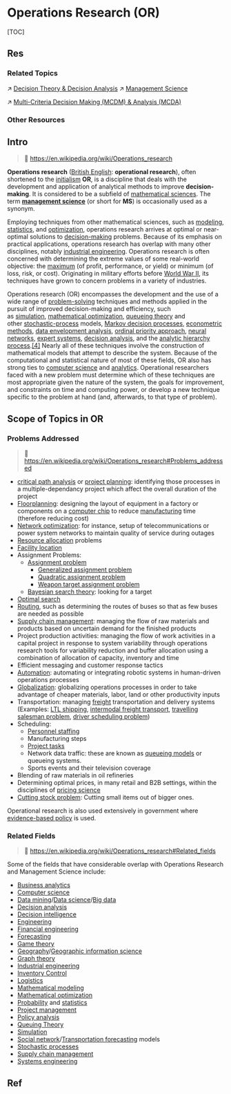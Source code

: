 # Operations Research (OR)

[TOC]



## Res
### Related Topics
↗ [Decision Theory & Decision Analysis](../../../Other%20Networks%20of%20Knowledge/Human%20Development%20&%20Social%20Science/Decision%20Theory%20&%20Decision%20Analysis/Decision%20Theory%20&%20Decision%20Analysis.md)
↗ [Management Science](../../../Other%20Networks%20of%20Knowledge/Human%20Development%20&%20Social%20Science/Management%20Science/Management%20Science.md)

↗ [Multi-Criteria Decision Making (MCDM) & Analysis (MCDA)](../../../Other%20Networks%20of%20Knowledge/Human%20Development%20&%20Social%20Science/Decision%20Theory%20&%20Decision%20Analysis/Multi-Criteria%20Decision%20Making%20(MCDM)%20&%20Analysis%20(MCDA)/Multi-Criteria%20Decision%20Making%20(MCDM)%20&%20Analysis%20(MCDA).md)


### Other Resources
[🎬 最优化理论与方法]: https://space.bilibili.com/507629580/channel/seriesdetail?sid=1880592



## Intro
> 🔗 https://en.wikipedia.org/wiki/Operations_research

**Operations research** ([British English](https://en.wikipedia.org/wiki/British_English_language): **operational research**), often shortened to the [initialism](https://en.wikipedia.org/wiki/Initialism) **OR**, is a discipline that deals with the development and application of analytical methods to improve **decision-making**. It is considered to be a subfield of [mathematical sciences](https://en.wikipedia.org/wiki/Mathematical_sciences). The term [**management science**](https://en.wikipedia.org/wiki/Management_science) (or short for **MS**) is occasionally used as a synonym.

Employing techniques from other mathematical sciences, such as [modeling](https://en.wikipedia.org/wiki/Mathematical_model), [statistics](https://en.wikipedia.org/wiki/Statistics), and [optimization](https://en.wikipedia.org/wiki/Mathematical_optimization), operations research arrives at optimal or near-optimal solutions to [decision-making](https://en.wikipedia.org/wiki/Decision-making) problems. Because of its emphasis on practical applications, operations research has overlap with many other disciplines, notably [industrial engineering](https://en.wikipedia.org/wiki/Industrial_engineering). Operations research is often concerned with determining the extreme values of some real-world objective: the [maximum](https://en.wikipedia.org/wiki/Maxima_and_minima) (of profit, performance, or yield) or minimum (of loss, risk, or cost). Originating in military efforts before [World War II](https://en.wikipedia.org/wiki/World_War_II), its techniques have grown to concern problems in a variety of industries.

Operations research (OR) encompasses the development and the use of a wide range of [problem-solving](https://en.wikipedia.org/wiki/Problem_solving "Problem solving") techniques and methods applied in the pursuit of improved decision-making and efficiency, such as [simulation](https://en.wikipedia.org/wiki/Simulation "Simulation"), [mathematical optimization](https://en.wikipedia.org/wiki/Mathematical_optimization "Mathematical optimization"), [queueing theory](https://en.wikipedia.org/wiki/Queueing_theory "Queueing theory") and other [stochastic-process](https://en.wikipedia.org/wiki/Stochastic_process "Stochastic process") models, [Markov decision processes](https://en.wikipedia.org/wiki/Markov_Decision_Process "Markov Decision Process"), [econometric methods](https://en.wikipedia.org/wiki/Econometrics "Econometrics"), [data envelopment analysis](https://en.wikipedia.org/wiki/Data_envelopment_analysis "Data envelopment analysis"), [ordinal priority approach](https://en.wikipedia.org/wiki/Ordinal_Priority_Approach "Ordinal Priority Approach"), [neural networks](https://en.wikipedia.org/wiki/Artificial_neural_network "Artificial neural network"), [expert systems](https://en.wikipedia.org/wiki/Expert_System "Expert System"), [decision analysis](https://en.wikipedia.org/wiki/Decision_analysis "Decision analysis"), and the [analytic hierarchy process](https://en.wikipedia.org/wiki/Analytic_hierarchy_process "Analytic hierarchy process").[[4]](https://en.wikipedia.org/wiki/Operations_research#cite_note-4) Nearly all of these techniques involve the construction of mathematical models that attempt to describe the system. Because of the computational and statistical nature of most of these fields, OR also has strong ties to [computer science](https://en.wikipedia.org/wiki/Computer_science "Computer science") and [analytics](https://en.wikipedia.org/wiki/Analytics "Analytics"). Operational researchers faced with a new problem must determine which of these techniques are most appropriate given the nature of the system, the goals for improvement, and constraints on time and computing power, or develop a new technique specific to the problem at hand (and, afterwards, to that type of problem).



## Scope of Topics in OR
### Problems Addressed
> 🔗 https://en.wikipedia.org/wiki/Operations_research#Problems_addressed

- [critical path analysis](https://en.wikipedia.org/wiki/Critical_path_analysis) or [project planning](https://en.wikipedia.org/wiki/Project_planning): identifying those processes in a multiple-dependancy project which affect the overall duration of the project
- [Floorplanning](https://en.wikipedia.org/wiki/Floorplanning): designing the layout of equipment in a factory or components on a [computer chip](https://en.wikipedia.org/wiki/Computer_chip) to reduce [manufacturing](https://en.wikipedia.org/wiki/Manufacturing) time (therefore reducing cost)
- [Network optimization](https://en.wikipedia.org/wiki/Telecommunications_network): for instance, setup of telecommunications or power system networks to maintain quality of service during outages
- [Resource allocation](https://en.wikipedia.org/wiki/Resource_allocation) problems
- [Facility location](https://en.wikipedia.org/wiki/Facility_location_(optimization_problem))
- Assignment Problems:
	- [Assignment problem](https://en.wikipedia.org/wiki/Assignment_problem)
	  - [Generalized assignment problem](https://en.wikipedia.org/wiki/Generalized_assignment_problem)
	  - [Quadratic assignment problem](https://en.wikipedia.org/wiki/Quadratic_assignment_problem)
	  - [Weapon target assignment problem](https://en.wikipedia.org/wiki/Weapon_target_assignment_problem)
	- [Bayesian search theory](https://en.wikipedia.org/wiki/Bayesian_search_theory): looking for a target
- [Optimal search](https://en.wikipedia.org/wiki/Search_theory)
- [Routing](https://en.wikipedia.org/wiki/Routing), such as determining the routes of buses so that as few buses are needed as possible
- [Supply chain management](https://en.wikipedia.org/wiki/Supply_chain_management): managing the flow of raw materials and products based on uncertain demand for the finished products
- Project production activities: managing the flow of work activities in a capital project in response to system variability through operations research tools for variability reduction and buffer allocation using a combination of allocation of capacity, inventory and time
- Efficient messaging and customer response tactics
- [Automation](https://en.wikipedia.org/wiki/Automation): automating or integrating robotic systems in human-driven operations processes
- [Globalization](https://en.wikipedia.org/wiki/Globalization): globalizing operations processes in order to take advantage of cheaper materials, labor, land or other productivity inputs
- Transportation: managing [freight](https://en.wikipedia.org/wiki/Freight) transportation and delivery systems (Examples: [LTL shipping](https://en.wikipedia.org/wiki/Less_than_truckload_shipping), [intermodal freight transport](https://en.wikipedia.org/wiki/Intermodal_freight_transport), [travelling salesman problem](https://en.wikipedia.org/wiki/Travelling_salesman_problem), [driver scheduling problem](https://en.wikipedia.org/wiki/Driver_scheduling_problem))
- Scheduling:
	- [Personnel staffing](https://en.wikipedia.org/wiki/Nurse_scheduling_problem)
	- Manufacturing steps
	- [Project tasks](https://en.wikipedia.org/wiki/Project_management)
	- Network data traffic: these are known as [queueing models](https://en.wikipedia.org/wiki/Queueing_model) or queueing systems.
	- Sports events and their television coverage
- Blending of raw materials in oil refineries
- Determining optimal prices, in many retail and B2B settings, within the disciplines of [pricing science](https://en.wikipedia.org/wiki/Pricing_science)
- [Cutting stock problem](https://en.wikipedia.org/wiki/Cutting_stock_problem): Cutting small items out of bigger ones.

Operational research is also used extensively in government where [evidence-based policy](https://en.wikipedia.org/wiki/Evidence-based_policy) is used.


### Related Fields
> 🔗 https://en.wikipedia.org/wiki/Operations_research#Related_fields

Some of the fields that have considerable overlap with Operations Research and Management Science include:
- [Business analytics](https://en.wikipedia.org/wiki/Business_analytics)
- [Computer science](https://en.wikipedia.org/wiki/Computer_science)
- [Data mining](https://en.wikipedia.org/wiki/Data_mining)/[Data science](https://en.wikipedia.org/wiki/Data_science)/[Big data](https://en.wikipedia.org/wiki/Big_data)
- [Decision analysis](https://en.wikipedia.org/wiki/Decision_analysis)
- [Decision intelligence](https://en.wikipedia.org/wiki/Decision_intelligence)
- [Engineering](https://en.wikipedia.org/wiki/Engineering)
- [Financial engineering](https://en.wikipedia.org/wiki/Financial_engineering)
- [Forecasting](https://en.wikipedia.org/wiki/Forecasting)
- [Game theory](https://en.wikipedia.org/wiki/Game_theory)
- [Geography](https://en.wikipedia.org/wiki/Geography)/[Geographic information science](https://en.wikipedia.org/wiki/Geographic_information_science)
- [Graph theory](https://en.wikipedia.org/wiki/Graph_theory)
- [Industrial engineering](https://en.wikipedia.org/wiki/Industrial_engineering)
- [Inventory Control](https://en.wikipedia.org/w/index.php?title=Inventory_Control&action=edit&redlink=1)
- [Logistics](https://en.wikipedia.org/wiki/Logistics)
- [Mathematical modeling](https://en.wikipedia.org/wiki/Mathematical_modeling)
- [Mathematical optimization](https://en.wikipedia.org/wiki/Mathematical_optimization)
- [Probability](https://en.wikipedia.org/wiki/Probability) and [statistics](https://en.wikipedia.org/wiki/Statistics)
- [Project management](https://en.wikipedia.org/wiki/Project_management)
- [Policy analysis](https://en.wikipedia.org/wiki/Policy_analysis)
- [Queuing Theory](https://en.wikipedia.org/wiki/Queuing_Theory)
- [Simulation](https://en.wikipedia.org/wiki/Simulation)
- [Social network](https://en.wikipedia.org/wiki/Social_network)/[Transportation forecasting](https://en.wikipedia.org/wiki/Transportation_forecasting) models
- [Stochastic processes](https://en.wikipedia.org/wiki/Stochastic_processes)
- [Supply chain management](https://en.wikipedia.org/wiki/Supply_chain_management)
- [Systems engineering](https://en.wikipedia.org/wiki/Systems_engineering)



## Ref

